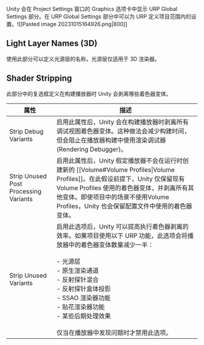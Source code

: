 Unity 会在 Project Settings 窗口的 Graphics 选项卡中显示 URP Global Settings 部分。在 URP Global Settings 部分中可以为 URP 定义项目范围内的设置。![[Pasted image 20231015164926.png|800]]
## Light Layer Names (3D)
使用此部分可以定义光源层的名称。光源层仅适用于 3D 渲染器。
## Shader Stripping
此部分中的复选框定义在构建播放器时 Unity 会剥离哪些着色器变体。

| **属性**                              | **描述**                                                                                                                                                                                                                                                                                                         |
| ------------------------------------- | ---------------------------------------------------------------------------------------------------------------------------------------------------------------------------------------------------------------------------------------------------------------------------------------------------------------- |
| Strip Debug Variants                  | 启用此属性后，Unity 会在构建播放器时剥离所有调试视图着色器变体。这种做法会减少构建时间，但会阻止在播放器构建中使用渲染调试器 (Rendering Debugger)。                                                                                                                                                              |
| Strip Unused Post Processing Variants | 启用此属性后，Unity 假定播放器不会在运行时创建新的 [[Volume#Volume Profiles\|Volume Profiles]]。在此假设前提下，Unity 仅保留现有 Volume Profiles 使用的着色器变体，并剥离所有其他变体。即使项目中的场景不使用Volume Profiles，Unity 也会保留配置文件中使用的着色器变体。                                              |
| Strip Unused Variants                 | 启用此选项后，Unity 可以提高执行着色器剥离的效率。如果项目使用以下 URP 功能，此选项会将播放器中的着色器变体数量减少一半：<br><br>- 光源层<br>- 原生渲染通道<br>- 反射探针混合<br>- 反射探针盒体投影<br>- SSAO 渲染器功能<br>- 贴花渲染器功能<br>- 某些后期处理效果<br><br>仅当在播放器中发现问题时才禁用此选项。 |